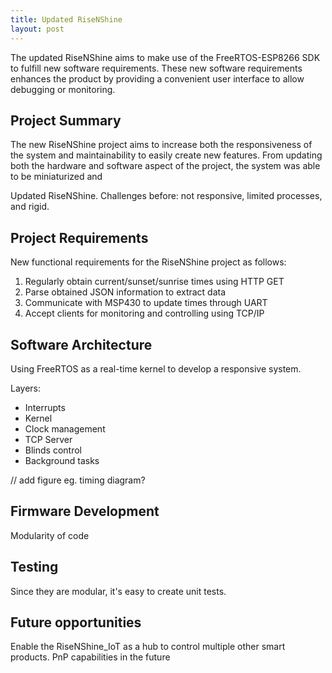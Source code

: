 ```yaml
---
title: Updated RiseNShine
layout: post
---
```


The updated RiseNShine aims to make use of the FreeRTOS-ESP8266 SDK to fulfill new software requirements. These new software requirements enhances the product by providing a convenient user interface to allow debugging or monitoring. 

## Project Summary

The new RiseNShine project aims to increase both the responsiveness of the system and maintainability to easily create new features. From updating both the hardware and software aspect of the project, the system was able to be miniaturized and

Updated RiseNShine. Challenges before: not responsive, limited processes, and rigid.

## Project Requirements

New functional requirements for the RiseNShine project as follows:

1. Regularly obtain current/sunset/sunrise times using HTTP GET
2. Parse obtained JSON information to extract data
3. Communicate with MSP430 to update times through UART
4. Accept clients for monitoring and controlling using TCP/IP 

## Software Architecture

Using FreeRTOS as a real-time kernel to develop a responsive system. 

Layers:

* Interrupts
* Kernel
* Clock management
* TCP Server
* Blinds control
* Background tasks

// add figure eg. timing diagram?

## Firmware Development

Modularity of code

## Testing

Since they are modular, it's easy to create unit tests.

## Future opportunities

Enable the RiseNShine_IoT as a hub to control multiple other smart products. PnP capabilities in the future
